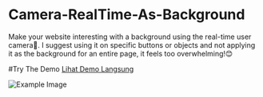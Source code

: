 # Camera-RealTime-As-Background
Make your website interesting with a background using the real-time user camera📸. I suggest using it on specific buttons or objects and not applying it as the background for an entire page, it feels too overwhelming!😊

#Try The Demo
[Lihat Demo Langsung](https://camera-real-time-as-background.vercel.app/)

![Example Image](https://i.ibb.co.com/FYQwG0t/Tester.gif)
